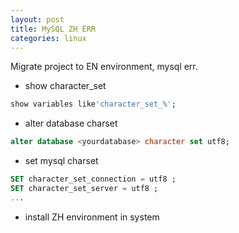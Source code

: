 ```yaml
---
layout: post
title: MySQL ZH ERR
categories: linux
---
```


Migrate project to EN environment, mysql err.


+ show character_set

```sql
show variables like'character_set_%';
```

+ alter database charset

```sql
alter database <yourdatabase> character set utf8;
```

+ set mysql charset

```sql
SET character_set_connection = utf8 ;
SET character_set_server = utf8 ;
...
```

+ install ZH environment in system
